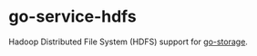 # go-service-hdfs 

Hadoop Distributed File System (HDFS) support for [go-storage](https://github.com/beyondstorage/go-storage).
